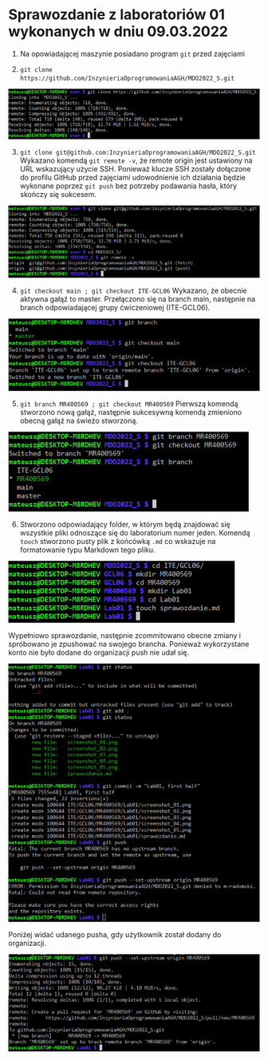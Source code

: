 # Sprawozdanie z laboratoriów 01 wykonanych w dniu 09.03.2022

1. Na opowiadającej maszynie posiadano program `git` przed zajęciami

2. `git clone https://github.com/InzynieriaOprogramowaniaAGH/MDO2022_S.git`

![img](screenshot_01.png)

3. `git clone git@github.com:InzynieriaOprogramowaniaAGH/MDO2022_S.git`
Wykazano komendą `git remote -v`, że remote origin jest ustawiony na URL wskazujący użycie SSH.
Ponieważ klucze SSH zostały dołączone do profilu GitHub przed zajęciami udowodnienie ich działania będzie wykonane poprzez `git push` bez potrzeby podawania hasła, który skończy się sukcesem.

![img](screenshot_02.png)

4. `git checkout main ; git checkout ITE-GCL06`
Wykazano, że obecnie aktywna gałąź to master.
Przełączono się na branch main, następnie na branch odpowiadającej grupy ćwiczeniowej (ITE-GCL06).

![img](screenshot_03.png)

5. `git branch MR400569 ; git checkout MR400569`
Pierwszą komendą stworzono nową gałąź, następnie sukcesywną komendą zmieniono obecną gałąź na świeżo stworzoną.

![img](screenshot_04.png)

6. Stworzono odpowiadający folder, w którym będą znajdować się wszystkie pliki odnoszące się do laboratorium numer jeden.
Komendą `touch` stworzono pusty plik z końcówką `.md` co wskazuje na formatowanie typu Markdown tego pliku.

![img](screenshot_05.png)

Wypełniowo sprawozdanie, następnie zcommitowano obecne zmiany i spróbowano je zpushować na swojego brancha.
Ponieważ wykorzystane konto nie było dodane do organizacji push nie udał się.

![img](screenshot_06.png)

Poniżej widać udanego pusha, gdy użytkownik został dodany do organizacji.

![img](screenshot_07.png)
